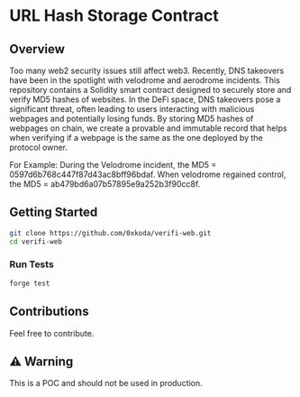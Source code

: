 # URL Hash Storage Contract

## Overview
Too many web2 security issues still affect web3. Recently, DNS takeovers have been in the spotlight with velodrome and aerodrome incidents. This repository contains a Solidity smart contract designed to securely store and verify MD5 hashes of websites. In the DeFi space, DNS takeovers pose a significant threat, often leading to users interacting with malicious webpages and potentially losing funds. By storing MD5 hashes of webpages on chain, we create a provable and immutable record that helps when verifying if a webpage is the same as the one deployed by the protocol owner.

For Example: 
During the Velodrome incident, the MD5 = 0597d6b768c447f87d43ac8bff96bdaf.
When velodrome regained control, the MD5 = ab479bd6a07b57895e9a252b3f90cc8f.

## Getting Started 

```sh
git clone https://github.com/0xkoda/verifi-web.git
cd verifi-web
```

### Run Tests

```sh
forge test
```

## Contributions 
Feel free to contribute.

## ⚠️ Warning 
This is a POC and should not be used in production.


